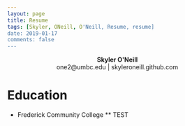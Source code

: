 ```yaml
---
layout: page
title: Resume
tags: [Skyler, ONeill, O'Neill, Resume, resume]
date: 2019-01-17
comments: false
---
```

    
<center><b>Skyler O'Neill</b></center>
<center>one2@umbc.edu | skyleroneill.github.com</center>

# Education
* Frederick Community College
** TEST

